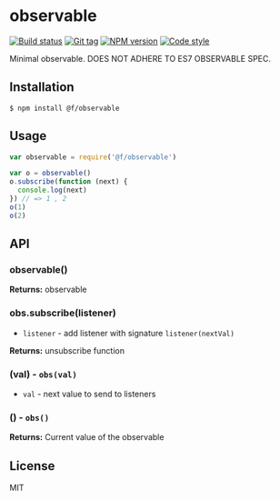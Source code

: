 
# observable

[![Build status][travis-image]][travis-url]
[![Git tag][git-image]][git-url]
[![NPM version][npm-image]][npm-url]
[![Code style][standard-image]][standard-url]

Minimal observable. DOES NOT ADHERE TO ES7 OBSERVABLE SPEC.

## Installation

    $ npm install @f/observable

## Usage

```js
var observable = require('@f/observable')

var o = observable()
o.subscribe(function (next) {
  console.log(next)
}) // => 1 , 2
o(1)
o(2)
```

## API

### observable()

**Returns:** observable

### obs.subscribe(listener)

- `listener` - add listener with signature `listener(nextVal)`

**Returns:** unsubscribe function

### (val) - `obs(val)`

- `val` - next value to send to listeners

### () - `obs()`

**Returns:** Current value of the observable


## License

MIT

[travis-image]: https://img.shields.io/travis/micro-js/observable.svg?style=flat-square
[travis-url]: https://travis-ci.org/micro-js/observable
[git-image]: https://img.shields.io/github/tag/micro-js/observable.svg
[git-url]: https://github.com/micro-js/observable
[standard-image]: https://img.shields.io/badge/code%20style-standard-brightgreen.svg?style=flat
[standard-url]: https://github.com/feross/standard
[npm-image]: https://img.shields.io/npm/v/@f/observable.svg?style=flat-square
[npm-url]: https://npmjs.org/package/@f/observable
